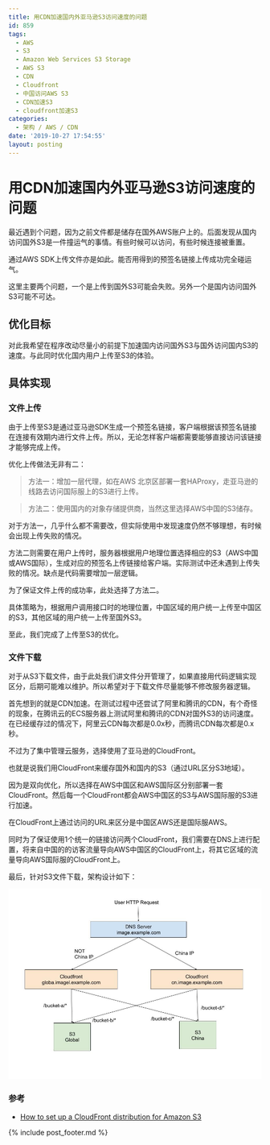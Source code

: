 ```yaml
---
title: 用CDN加速国内外亚马逊S3访问速度的问题
id: 859
tags:
  - AWS
  - S3
  - Amazon Web Services S3 Storage
  - AWS S3
  - CDN
  - Cloudfront
  - 中国访问AWS S3
  - CDN加速S3
  - cloudfront加速S3
categories:
  - 架构 / AWS / CDN
date: '2019-10-27 17:54:55'
layout: posting
---
```


# 用CDN加速国内外亚马逊S3访问速度的问题

最近遇到个问题，因为之前文件都是储存在国外AWS账户上的。后面发现从国内访问国外S3是一件撞运气的事情。有些时候可以访问，有些时候连接被重置。

通过AWS SDK上传文件亦是如此。能否用得到的预签名链接上传成功完全碰运气。

这里主要两个问题，一个是上传到国外S3可能会失败。另外一个是国内访问国外S3可能不可达。

## 优化目标

对此我希望在程序改动尽量小的前提下加速国内访问国外S3与国外访问国内S3的速度。与此同时优化国内用户上传至S3的体验。

## 具体实现

### 文件上传

由于上传至S3是通过亚马逊SDK生成一个预签名链接，客户端根据该预签名链接在连接有效期内进行文件上传。所以，无论怎样客户端都需要能够直接访问该链接才能够完成上传。

优化上传做法无非有二：

> 方法一：增加一层代理，如在AWS 北京区部署一套HAProxy，走亚马逊的线路去访问国际服上的S3进行上传。

> 方法二：使用国内的对象存储提供商，当然这里选择AWS中国的S3储存。

对于方法一，几乎什么都不需要改，但实际使用中发现速度仍然不够理想，有时候会出现上传失败的情况。

方法二则需要在用户上传时，服务器根据用户地理位置选择相应的S3（AWS中国或AWS国际），生成对应的预签名上传链接给客户端。实际测试中还未遇到上传失败的情况。缺点是代码需要增加一层逻辑。

为了保证文件上传的成功率，此处选择了方法二。

具体策略为，根据用户调用接口时的地理位置，中国区域的用户统一上传至中国区的S3，其他区域的用户统一上传至国外S3。

至此，我们完成了上传至S3的优化。

### 文件下载

对于从S3下载文件，由于此处我们讲文件分开管理了，如果直接用代码逻辑实现区分，后期可能难以维护。所以希望对于下载文件尽量能够不修改服务器逻辑。

首先想到的就是CDN加速。在测试过程中还尝试了阿里和腾讯的CDN，有个奇怪的现象，在腾讯云的ECS服务器上测试阿里和腾讯的CDN对国外S3的访问速度。在已经缓存过的情况下，阿里云CDN每次都是0.0x秒，而腾讯CDN每次都是0.x秒。

不过为了集中管理云服务，选择使用了亚马逊的CloudFront。

也就是说我们用CloudFront来缓存国外和国内的S3（通过URL区分S3地域）。

因为是双向优化，所以选择在AWS中国区和AWS国际区分别部署一套CloudFront。然后每一个CloudFront都会AWS中国区的S3与AWS国际服的S3进行加速。

在CloudFront上通过访问的URL来区分是中国区AWS还是国际服AWS。

同时为了保证使用1个统一的链接访问两个CloudFront，我们需要在DNS上进行配置，将来自中国的的访客流量导向AWS中国区的CloudFront上，将其它区域的流量导向AWS国际服的CloudFront上。


最后，针对S3文件下载，架构设计如下：

![CDN架构设计](https://raw.githubusercontent.com/ankanch/blog/master/images/wp-content/uploads/2019/10/CDNstrategyKanch.jpg)


### 参考

* [How to set up a CloudFront distribution for Amazon S3](https://aws.amazon.com/cn/cloudfront/getting-started/S3/)


{% include post_footer.md %}